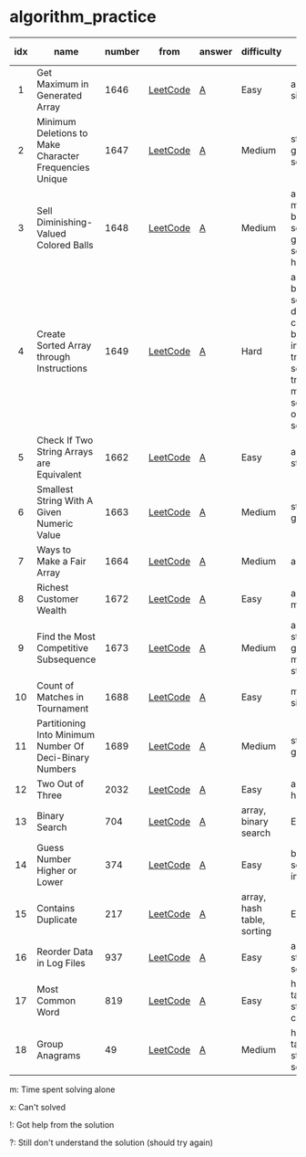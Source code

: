 # algorithm_practice


| idx | name                  | number | from | answer | difficulty | related topics | note |
|:---:|-----------------------|----------|------|--------|------|------|-----|
| 1   | Get Maximum in Generated Array | 1646 | [LeetCode](https://leetcode.com/problems/get-maximum-in-generated-array/) | [A](get_maximum_in_generated_array.py) | Easy | array, dp, simulation | 8m |
| 2   | Minimum Deletions to Make Character Frequencies Unique | 1647 | [LeetCode](https://leetcode.com/problems/minimum-deletions-to-make-character-frequencies-unique/) | [A](minimum_deletions_to_make_character_frequencies_unique.py) | Medium | string, greedy, sorting| 40m |
| 3   | Sell Diminishing-Valued Colored Balls | 1648 | [LeetCode](https://leetcode.com/problems/sell-diminishing-valued-colored-balls/) | [A](sell_diminishing-valued_colored_balls.py) | Medium | array, math, binary search, greedy, sorting, heap | 120m |
| 4   | Create Sorted Array through Instructions | 1649 | [LeetCode](https://leetcode.com/problems/create-sorted-array-through-instructions/) | [A](create_sorted_array_through_instructions.py) | Hard | array, binary search, dvide and conquer, binary indexd tree, segment tree, merge sort, ordered set | x |
| 5   | Check If Two String Arrays are Equivalent | 1662 | [LeetCode](https://leetcode.com/problems/check-if-two-string-arrays-are-equivalent/) | [A](check_if_two_string_arrays_are_equivalent.py) | Easy | array, string | 4m |
| 6   | Smallest String With A Given Numeric Value | 1663 | [LeetCode](https://leetcode.com/problems/smallest-string-with-a-given-numeric-value/) | [A](smallest_string_with_a_given_numeric_value.py) | Medium | string, greedy | 10m |
| 7   | Ways to Make a Fair Array | 1664 | [LeetCode](https://leetcode.com/problems/ways-to-make-a-fair-array/) | [A](ways_to_make_a_fair_array.py) | Medium | array, dp | 25m |
| 8   | Richest Customer Wealth | 1672 | [LeetCode](https://leetcode.com/problems/richest-customer-wealth/) | [A](richest_customer_wealth.py) | Easy | array, matrix | 10m |
| 9   | Find the Most Competitive Subsequence | 1673 | [LeetCode](https://leetcode.com/problems/find-the-most-competitive-subsequence/) | [A](find_the_most_competitve_subsequence.py) | Medium | array, stack, greedy, monotonic stack | 45m | 
| 10  | Count of Matches in Tournament | 1688 | [LeetCode](https://leetcode.com/problems/count-of-matches-in-tournament/) | [A](count_of_matches_in_tournament.py) | Easy | math, simulation | 5m | 
| 11  | Partitioning Into Minimum Number Of Deci-Binary Numbers | 1689 | [LeetCode](https://leetcode.com/problems/partitioning-into-minimum-number-of-deci-binary-numbers/) | [A](partitioning_into_minimum_number_of_deci-binary_numbers.py) | Medium | string, greedy | 2m | 
| 12  | Two Out of Three | 2032 | [LeetCode](https://leetcode.com/problems/two-out-of-three/) | [A](two_out_of_three.py) | Easy | array, hash table | 22m | 
| 13  | Binary Search | 704 | [LeetCode](https://leetcode.com/problems/binary-search/) | [A](binary_search.py) | array, binary search | Easy | 13m | 
| 14  | Guess Number Higher or Lower | 374 | [LeetCode](https://leetcode.com/problems/guess-number-higher-or-lower/) | [A](guess_number_higher_or_lower.py) | Easy | binary search, interactive | 19m | 
| 15  | Contains Duplicate | 217 | [LeetCode](https://leetcode.com/problems/contains-duplicate/) | [A](contains_duplicate.py) | array, hash table, sorting | Easy | 4m | 
| 16  | Reorder Data in Log Files | 937 | [LeetCode](https://leetcode.com/problems/reorder-data-in-log-files/) | [A](reorder_data_in_log_files.py) | Easy | array, string, sorting | 47m | 
| 17  | Most Common Word | 819 | [LeetCode](https://leetcode.com/problems/most-common-word/) | [A](most_common_word.py) | Easy | hash table, string, counting | 23m | 
| 18  | Group Anagrams | 49 | [LeetCode](https://leetcode.com/problems/group-anagrams/) | [A](group_anagrams.py) | Medium | hash table, string, sorting | 11m | 

m: Time spent solving alone

x: Can't solved

!: Got help from the solution

?: Still don't understand the solution (should try again)